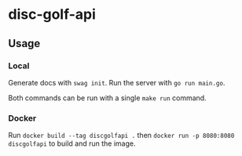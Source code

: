 # disc-golf-api

## Usage

### Local

Generate docs with `swag init`. Run the server with `go run main.go`.

Both commands can be run with a single `make run` command.

### Docker

Run `docker build --tag discgolfapi .` then `docker run -p 8080:8080 discgolfapi` to build and run the image.
